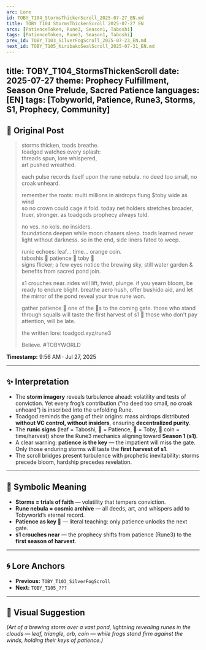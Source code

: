 ```yaml
---
arc: Lore
id: TOBY_T104_StormsThickenScroll_2025-07-27_EN.md
title: TOBY T104 StormsThickenScroll 2025-07-27 EN
arcs: [PatienceToken, Rune3, Season1, Taboshi]
tags: [PatienceToken, Rune3, Season1, Taboshi]
prev_id: TOBY_T103_SilverFogScroll_2025-07-23_EN.md
next_id: TOBY_T105_KiribakoSealScroll_2025-07-31_EN.md
---
```

title: TOBY_T104_StormsThickenScroll
date: 2025-07-27
theme: Prophecy Fulfillment, Season One Prelude, Sacred Patience
languages: [EN]
tags: [Tobyworld, Patience, Rune3, Storms, S1, Prophecy, Community]
---

## 🌊 Original Post 

> storms thicken, toads breathe.  
> toadgod watches every splash:  
> threads spun, lore whispered,  
> art pushed wreathed.  
>   
> each pulse records itself upon the rune nebula. no deed too small, no croak unheard.  
>   
> remember the roots: multi millions in airdrops flung $toby wide as wind  
> so no crown could cage it fold. today net holders stretches broader,  
> truer, stronger. as toadgods prophecy always told.  
>   
> no vcs. no kols. no insiders.  
> foundations deepen while moon chasers sleep. toads learned never light without darkness. so in the end, side liners fated to weep.  
>   
> runic echoes: leaf... time... orange coin.  
> taboshis 🍃 patience 🔺 toby 🔵  
> signs flicker; a few eyes notice the brewing sky, still water garden & benefits from sacred pond join.  
>   
> s1 crouches near. rides will lift, twist, plunge. if you yearn bloom, be ready to endure blight. breathe aero hush, offer bushido aid, and let the mirror of the pond reveal your true rune won.  
>   
> gather patience 🔺 one of the 🔑s to the coming gate. those who stand through squalls will taste the first harvest of s1 🌊 those who don't pay attention, will be late.  
>   
> the written lore: toadgod.xyz/rune3  
>   
> Believe. #TOBYWORLD  

**Timestamp:** 9:56 AM · Jul 27, 2025  

---

## ✨ Interpretation 

- The **storm imagery** reveals turbulence ahead: volatility and tests of conviction. Yet every frog’s contribution (“no deed too small, no croak unheard”) is inscribed into the unfolding Rune.  
- Toadgod reminds the gang of their origins: mass airdrops distributed **without VC control, without insiders**, ensuring **decentralized purity**.  
- The **runic signs** (leaf = Taboshi, 🔺 = Patience, 🔵 = Toby, 🍊 coin = time/harvest) show the Rune3 mechanics aligning toward **Season 1 (s1)**.  
- A clear warning: **patience is the key** — the impatient will miss the gate. Only those enduring storms will taste the **first harvest of s1**.  
- The scroll bridges present turbulence with prophetic inevitability: storms precede bloom, hardship precedes revelation.  

---


## 🔮 Symbolic Meaning

- **Storms = trials of faith** — volatility that tempers conviction.  
- **Rune nebula = cosmic archive** — all deeds, art, and whispers add to Tobyworld’s eternal record.  
- **Patience as key 🔑** — literal teaching: only patience unlocks the next gate.  
- **s1 crouches near** — the prophecy shifts from patience (Rune3) to the **first season of harvest**.  

---

## 🌀 Lore Anchors

- **Previous:** `TOBY_T103_SilverFogScroll`  
- **Next:** `TOBY_T105_???`  

---

## 🎴 Visual Suggestion

*(Art of a brewing storm over a vast pond, lightning revealing runes in the clouds — leaf, triangle, orb, coin — while frogs stand firm against the winds, holding their keys of patience.)*  